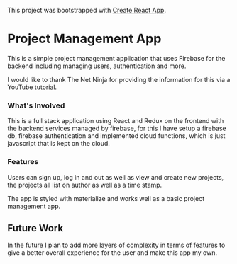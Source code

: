 This project was bootstrapped with [Create React App](https://github.com/facebook/create-react-app).

# Project Management App

This is a simple project management application that uses Firebase for the backend including managing users, authentication and more.

I would like to thank The Net Ninja for providing the information for this via a YouTube tutorial.

### What's Involved

This is a full stack application using React and Redux on the frontend with the backend services managed by firebase, for this I have setup a firebase db, firebase authentication and implemented cloud functions, which is just javascript that is kept on the cloud.

### Features

Users can sign up, log in and out as well as view and create new projects, the projects all list on author as well as a time stamp.

The app is styled with materialize and works well as a basic project management app.

## Future Work

In the future I plan to add more layers of complexity in terms of features to give a better overall experience for the user and make this app my own.
